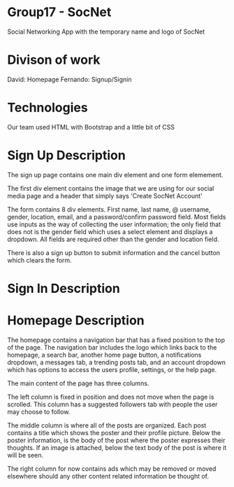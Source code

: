 # Group17 - SocNet

Social Networking App with the temporary name and logo of SocNet

# Divison of work

David: Homepage
Fernando: Signup/Signin

# Technologies

Our team used HTML with Bootstrap and a little bit of CSS

# Sign Up Description

The sign up page contains one main div element and one form elemement.

The first div element contains the image that we are using for our social media page and
a header that simply says 'Create SocNet Account'

The form contains 8 div elements. First name, last name, @ username, gender, location,
email, and a password/confirm password field. Most fields use inputs as the way of
collecting the user information; the only field that does not is the gender field which
uses a select element and displays a dropdown. All fields are required other than the
gender and location field.

There is also a sign up button to submit information and the cancel button which clears the form.

# Sign In Description

# Homepage Description

The homepage contains a navigation bar that has a fixed position to the top of the page. The navigation bar includes the logo which links back to the homepage, a search bar, another home page button, a notifications dropdown, a messages tab, a trending posts tab, and an account dropdown which has options to access the users profile, settings, or the help page.

The main content of the page has three columns.

The left column is fixed in position and does not move when the page is scrolled. This column has a suggested followers tab with people the user may choose to follow.

The middle column is where all of the posts are organized. Each post contains a title which shows the poster and their profile picture. Below the poster information, is the body of the post where the poster expresses their thoughts. If an image is attached, below the text body of the post is where it will be seen.

The right column for now contains ads which may be removed or moved elsewhere should any other content related information be thought of.
